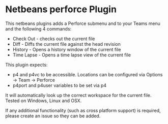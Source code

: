 # Netbeans perforce Plugin

This netbeans plugins adds a Perforce submenu and to your Teams menu and the following 4 commands:

* Check Out - checks out the current file
* Diff - Diffs the current file against the head revision
* History - Opens a history window of the current file
* Time Lapse - Opens a time lapse view of the current file

This plugin expects:
* p4  and p4vc to be accessible. Locations can be configured via Options -> Team -> Perforce
* p4port and p4user variables to be set via p4

It will automatically look up the correct workspace for the current file. Tested on Windows, Linux and OSX.

If any additional functionality (such as cross platform support) is required, please create an issue so they can be added.
